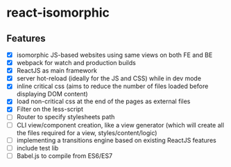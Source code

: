 # react-isomorphic

## Features
- [x] isomorphic JS-based websites using same views on both FE and BE
- [x] webpack for watch and production builds
- [x] ReactJS as main framework
- [x] server hot-reload (ideally for the JS and CSS) while in dev mode
- [x] inline critical css (aims to reduce the number of files loaded before displaying DOM content)
- [x] load non-critical css at the end of the pages as external files
- [x] Filter on the less-script
- [ ] Router to specify stylesheets path
- [ ] CLI view/component creation, like a view generator (which will create all the files required for a view, styles/content/logic)
- [ ] implementing a transitions engine based on existing ReactJS features
- [ ] include test lib
- [ ] Babel.js to compile from ES6/ES7